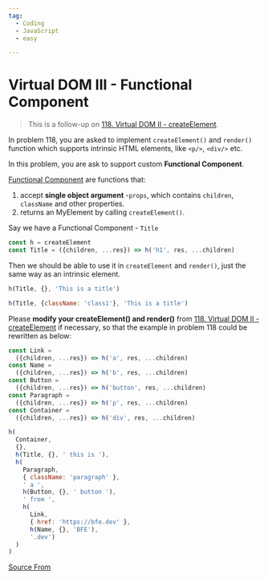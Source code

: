 ```yaml
---
tag:
  - Coding
  - JavaScript
  - easy

---
```

  
# Virtual DOM III - Functional Component

> This is a follow-up on [118\. Virtual DOM II - createElement](https://bigfrontend.dev/problem/virtual-dom-II-createElement).

In problem 118, you are asked to implement `createElement()` and `render()` function which supports intrinsic HTML elements, like `<p/>`, `<div/>` etc.

In this problem, you are ask to support custom **Functional Component**.

[Functional Component](https://reactjs.org/docs/components-and-props.html#function-and-class-components) are functions that:

1.  accept **single object argument** -`props`, which contains `children`, `className` and other properties.
2.  returns an MyElement by calling `createElement()`.

Say we have a Functional Component - `Title`

```js
const h = createElement
const Title = ({children, ...res}) => h('h1', res, ...children)
```

Then we should be able to use it in `createElement` and `render()`, just the same way as an intrinsic element.

```js
h(Title, {}, 'This is a title')

h(Title, {className: 'class1'}, 'This is a title')
```

Please **modify your createElement() and render()** from [118\. Virtual DOM II - createElement](https://bigfrontend.dev/problem/virtual-dom-II-createElement) if necessary, so that the example in problem 118 could be rewritten as below:

```js
const Link = 
  ({children, ...res}) => h('a', res, ...children)
const Name = 
  ({children, ...res}) => h('b', res, ...children)
const Button = 
  ({children, ...res}) => h('button', res, ...children)
const Paragraph = 
  ({children, ...res}) => h('p', res, ...children)
const Container =  
  ({children, ...res}) => h('div', res, ...children)

h(
  Container,
  {},
  h(Title, {}, ' this is '),
  h(
    Paragraph,
    { className: 'paragraph' },
    ' a ',
    h(Button, {}, ' button '),
    ' from ',
    h(
      Link, 
      { href: 'https://bfe.dev' }, 
      h(Name, {}, 'BFE'), 
      '.dev')
  )
)
```


[Source From](https://bigfrontend.dev/problem/virtual-DOM-III-Functional-Component)

  